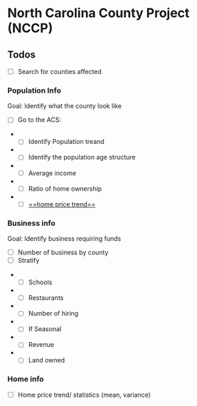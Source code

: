 # North Carolina County Project (NCCP)


## Todos
- [ ] Search for counties affected

### Population Info
Goal: Identify what the county look like
- [ ] Go to the ACS: 

* - [ ] Identify Population treand
* - [ ] Identify the population age structure
* - [ ] Average income
* - [ ] Ratio of home ownership
* - [ ] [==home price trend==](###Home-info)
### Business info
Goal: Identify business requiring funds
- [ ] Number of business by county
- [ ] Stratify
* - [ ] Schools
* - [ ] Restaurants
* - [ ] Number of hiring
* - [ ] If Seasonal
* - [ ] Revenue
* - [ ] Land owned
### Home info
- [ ] Home price trend/ statistics (mean, variance)